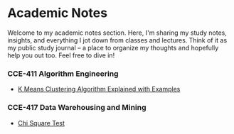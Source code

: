 # Academic Notes

Welcome to my academic notes section. Here, I'm sharing my study notes, insights, and everything I jot down from classes and lectures. Think of it as my public study journal – a place to organize my thoughts and hopefully help you out too. Feel free to dive in!

### CCE-411 Algorithm Engineering
- [K Means Clustering Algorithm Explained with Examples](cce411/k-means-clustering-with-example.md)

### CCE-417 Data Warehousing and Mining
- [Chi Square Test](cce417/chi-square-test.md) 